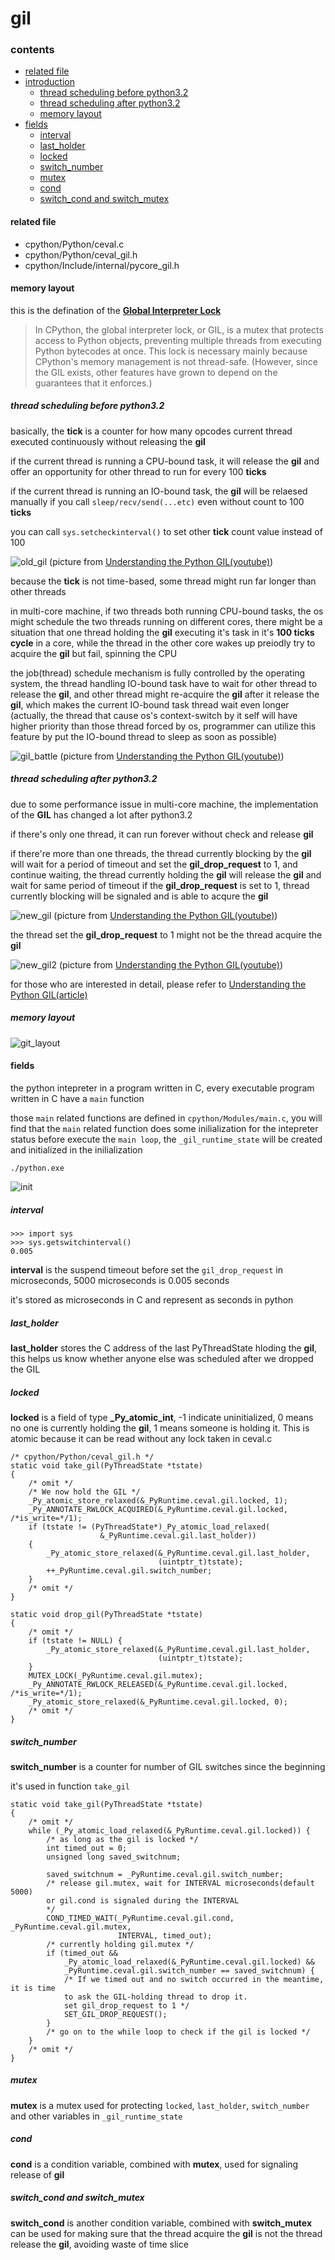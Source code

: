 # gil

### contents

* [related file](#related-file)
* [introduction](#introduction)
	* [thread scheduling before python3.2](#thread-scheduling-before-python3.2)
	* [thread scheduling after python3.2](#thread-scheduling-after-python3.2)
	* [memory layout](#memory-layout)
* [fields](#fields)
	* [interval](#interval)
	* [last_holder](#last_holder)
	* [locked](#locked)
	* [switch_number](#switch_number)
	* [mutex](#mutex)
	* [cond](#cond)
	* [switch_cond and switch_mutex](#switch_cond-and-switch_mutex)


#### related file

* cpython/Python/ceval.c
* cpython/Python/ceval_gil.h
* cpython/Include/internal/pycore_gil.h

#### memory layout

this is the defination of the [**Global Interpreter Lock**](https://wiki.python.org/moin/GlobalInterpreterLock)

> In CPython, the global interpreter lock, or GIL, is a mutex that protects access to Python objects, preventing multiple threads from executing Python bytecodes at once. This lock is necessary mainly because CPython's memory management is not thread-safe. (However, since the GIL exists, other features have grown to depend on the guarantees that it enforces.)

##### thread scheduling before python3.2

basically, the **tick** is a counter for how many opcodes current thread executed continuously without releasing the **gil**

if the current thread is running a CPU-bound task, it will release the **gil** and offer an opportunity for other thread to run for every 100 **ticks**

if the current thread is running an IO-bound task, the **gil** will be relaesed manually if you call `sleep/recv/send(...etc)` even without count to 100 **ticks**

you can call `sys.setcheckinterval()` to set other **tick** count value instead of 100

![old_gil](https://github.com/zpoint/CPython-Internals/blob/master/Interpreter/gil/old_gil.png)
(picture from [Understanding the Python GIL(youtube)](https://www.youtube.com/watch?v=Obt-vMVdM8s))

because the **tick** is not time-based, some thread might run far longer than other threads

in multi-core machine, if two threads both running CPU-bound tasks, the os might schedule the two threads running on different cores, there might be a situation that one thread holding the **gil** executing it's task in it's **100 ticks cycle** in a core, while the thread in the other core wakes up preiodly try to acquire the **gil** but fail, spinning the CPU

the job(thread) schedule mechanism is fully controlled by the operating system, the thread handling IO-bound task have to wait for other thread to release the **gil**, and other thread might re-acquire the **gil** after it release the **gil**, which makes the current IO-bound task thread wait even longer (actually, the thread that cause os's context-switch by it self will have higher priority than those thread forced by os, programmer can utilize this feature by put the IO-bound thread to sleep as soon as possible)

![gil_battle](https://github.com/zpoint/CPython-Internals/blob/master/Interpreter/gil/gil_battle.png)
(picture from [Understanding the Python GIL(youtube)](https://www.youtube.com/watch?v=Obt-vMVdM8s))

##### thread scheduling after python3.2

due to some performance issue in multi-core machine, the implementation of the **GIL** has changed a lot after python3.2

if there's only one thread, it can run forever without check and release **gil**

if there're more than one threads, the thread currently blocking by the **gil** will wait for a period of timeout and set the **gil_drop_request** to 1, and continue waiting, the thread currently holding the **gil** will release the **gil** and wait for same period of timeout if the **gil_drop_request** is set to 1, thread currently blocking will be signaled and is able to acqure the **gil**

![new_gil](https://github.com/zpoint/CPython-Internals/blob/master/Interpreter/gil/new_gil.png)
(picture from [Understanding the Python GIL(youtube)](https://www.youtube.com/watch?v=Obt-vMVdM8s))

the thread set the **gil_drop_request** to 1 might not be the thread acquire the **gil**

![new_gil2](https://github.com/zpoint/CPython-Internals/blob/master/Interpreter/gil/new_gil2.png)
(picture from [Understanding the Python GIL(youtube)](https://www.youtube.com/watch?v=Obt-vMVdM8s))

for those who are interested in detail, please refer to [Understanding the Python GIL(article)](http://www.dabeaz.com/GIL/)

##### memory layout

![git_layout](https://github.com/zpoint/CPython-Internals/blob/master/Interpreter/gil/gil_layout.png)

#### fields

the python intepreter in a program written in C, every executable program written in C have a `main` function

those `main` related functions are defined in `cpython/Modules/main.c`, you will find that the `main` related function does some inilialization for the intepreter status before execute the `main loop`, the `_gil_runtime_state` will be created and initialized in the inilialization

	./python.exe

![init](https://github.com/zpoint/CPython-Internals/blob/master/Interpreter/gil/init.png)

##### interval

    >>> import sys
    >>> sys.getswitchinterval()
    0.005

**interval** is the suspend timeout before set the `gil_drop_request` in microseconds, 5000 microseconds is 0.005 seconds

it's stored as microseconds in C and represent as seconds in python

##### last_holder

**last_holder** stores the C address of the last PyThreadState hloding the **gil**, this helps us know whether anyone else was scheduled after we dropped the GIL

##### locked

**locked** is a field of type **_Py_atomic_int**, -1 indicate uninitialized, 0 means no one is currently holding the **gil**, 1 means someone is holding it. This is atomic because it can be read without any lock taken in ceval.c

	/* cpython/Python/ceval_gil.h */
    static void take_gil(PyThreadState *tstate)
    {
        /* omit */
        /* We now hold the GIL */
        _Py_atomic_store_relaxed(&_PyRuntime.ceval.gil.locked, 1);
        _Py_ANNOTATE_RWLOCK_ACQUIRED(&_PyRuntime.ceval.gil.locked, /*is_write=*/1);
        if (tstate != (PyThreadState*)_Py_atomic_load_relaxed(
                        &_PyRuntime.ceval.gil.last_holder))
        {
            _Py_atomic_store_relaxed(&_PyRuntime.ceval.gil.last_holder,
                                     (uintptr_t)tstate);
            ++_PyRuntime.ceval.gil.switch_number;
        }
        /* omit */
    }

    static void drop_gil(PyThreadState *tstate)
    {
        /* omit */
        if (tstate != NULL) {
            _Py_atomic_store_relaxed(&_PyRuntime.ceval.gil.last_holder,
                                     (uintptr_t)tstate);
        }
        MUTEX_LOCK(_PyRuntime.ceval.gil.mutex);
        _Py_ANNOTATE_RWLOCK_RELEASED(&_PyRuntime.ceval.gil.locked, /*is_write=*/1);
        _Py_atomic_store_relaxed(&_PyRuntime.ceval.gil.locked, 0);
        /* omit */
    }

##### switch_number

**switch_number** is a counter for number of GIL switches since the beginning

it's used in function `take_gil`

    static void take_gil(PyThreadState *tstate)
    {
        /* omit */
        while (_Py_atomic_load_relaxed(&_PyRuntime.ceval.gil.locked)) {
        	/* as long as the gil is locked */
            int timed_out = 0;
            unsigned long saved_switchnum;

            saved_switchnum = _PyRuntime.ceval.gil.switch_number;
            /* release gil.mutex, wait for INTERVAL microseconds(default 5000)
            or gil.cond is signaled during the INTERVAL
            */
            COND_TIMED_WAIT(_PyRuntime.ceval.gil.cond, _PyRuntime.ceval.gil.mutex,
                            INTERVAL, timed_out);
            /* currently holding gil.mutex */
            if (timed_out &&
                _Py_atomic_load_relaxed(&_PyRuntime.ceval.gil.locked) &&
                _PyRuntime.ceval.gil.switch_number == saved_switchnum) {
                /* If we timed out and no switch occurred in the meantime, it is time
               	to ask the GIL-holding thread to drop it.
                set gil_drop_request to 1 */
                SET_GIL_DROP_REQUEST();
            }
            /* go on to the while loop to check if the gil is locked */
        }
        /* omit */
    }

##### mutex

**mutex** is a mutex used for protecting `locked`, `last_holder`, `switch_number` and other variables in `_gil_runtime_state`

##### cond

**cond** is a condition variable, combined with **mutex**, used for signaling release of **gil**

##### switch_cond and switch_mutex

**switch_cond** is another condition variable, combined with **switch_mutex** can be used for making sure that the thread acquire the **gil** is not the thread release the **gil**, avoiding waste of time slice

